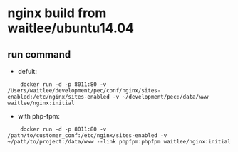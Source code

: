 # nginx build from waitlee/ubuntu14.04

## run command
- defult:
```
    docker run -d -p 8011:80 -v /Users/waitlee/development/pec/conf/nginx/sites-enabled:/etc/nginx/sites-enabled -v ~/development/pec:/data/www waitlee/nginx:initial
```
- with php-fpm:
```
    docker run -d -p 8011:80 -v /path/to/customer_conf:/etc/nginx/sites-enabled -v ~/path/to/project:/data/www --link phpfpm:phpfpm waitlee/nginx:initial
```
